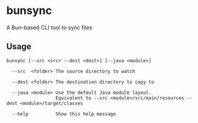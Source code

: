 # bunsync
A Bun-based CLI tool to sync files

## Usage

```
bunsync [--src <src> --dest <dest>] [--java <module>]

  --src  <folder> The source directory to watch

  --dest <folder> The destination directory to copy to

  --java <module> Use the default Java module layout.
                  Equivalent to --src <module>/src/main/resources --dest <module>/target/classes

  --help          Show this help message
```
